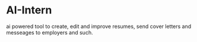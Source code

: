 # AI-Intern
 ai powered tool to create, edit and improve resumes, send cover letters and messeages to employers and such.
